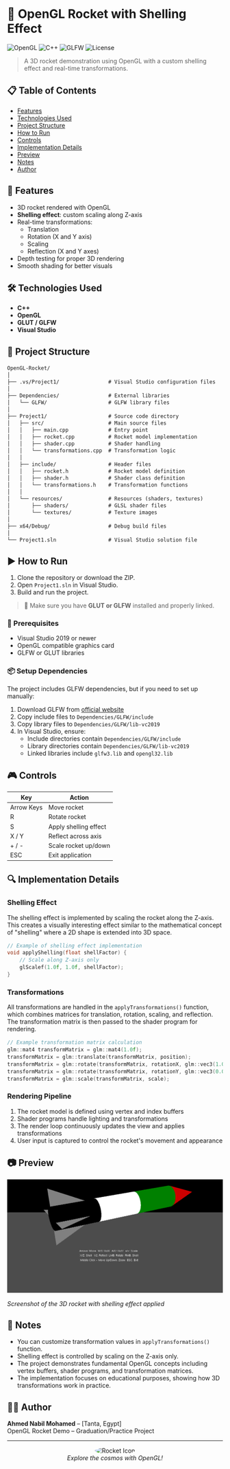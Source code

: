 # 🚀 OpenGL Rocket with Shelling Effect

![OpenGL](https://img.shields.io/badge/OpenGL-4.5%2B-red)
![C++](https://img.shields.io/badge/C%2B%2B-17-blue)
![GLFW](https://img.shields.io/badge/GLFW-3.3-orange)
![License](https://img.shields.io/badge/License-MIT-green)

> A 3D rocket demonstration using OpenGL with a custom shelling effect and real-time transformations.

## 📋 Table of Contents
- [Features](#-features)
- [Technologies Used](#️-technologies-used)
- [Project Structure](#-project-structure)
- [How to Run](#️-how-to-run)
- [Controls](#-controls)
- [Implementation Details](#-implementation-details)
- [Preview](#-preview)
- [Notes](#-notes)
- [Author](#-author)

## 🧠 Features
- 3D rocket rendered with OpenGL
- **Shelling effect**: custom scaling along Z-axis
- Real-time transformations:
  - Translation
  - Rotation (X and Y axis)
  - Scaling
  - Reflection (X and Y axes)
- Depth testing for proper 3D rendering
- Smooth shading for better visuals

## 🛠️ Technologies Used
- **C++**
- **OpenGL**
- **GLUT / GLFW**
- **Visual Studio**

## 📁 Project Structure

```
OpenGL-Rocket/
│
├── .vs/Project1/                # Visual Studio configuration files
│
├── Dependencies/                # External libraries
│   └── GLFW/                    # GLFW library files
│
├── Project1/                    # Source code directory
│   ├── src/                     # Main source files
│   │   ├── main.cpp             # Entry point
│   │   ├── rocket.cpp           # Rocket model implementation
│   │   ├── shader.cpp           # Shader handling
│   │   └── transformations.cpp  # Transformation logic
│   │
│   ├── include/                 # Header files
│   │   ├── rocket.h             # Rocket model definition
│   │   ├── shader.h             # Shader class definition
│   │   └── transformations.h    # Transformation functions
│   │
│   └── resources/               # Resources (shaders, textures)
│       ├── shaders/             # GLSL shader files
│       └── textures/            # Texture images
│
├── x64/Debug/                   # Debug build files
│
└── Project1.sln                 # Visual Studio solution file
```

## ▶️ How to Run
1. Clone the repository or download the ZIP.
2. Open `Project1.sln` in Visual Studio.
3. Build and run the project.

> 🔁 Make sure you have **GLUT or GLFW** installed and properly linked.

### 🔧 Prerequisites
- Visual Studio 2019 or newer
- OpenGL compatible graphics card
- GLFW or GLUT libraries

### 📦 Setup Dependencies
The project includes GLFW dependencies, but if you need to set up manually:

1. Download GLFW from [official website](https://www.glfw.org/download.html)
2. Copy include files to `Dependencies/GLFW/include`
3. Copy library files to `Dependencies/GLFW/lib-vc2019`
4. In Visual Studio, ensure:
   - Include directories contain `Dependencies/GLFW/include`
   - Library directories contain `Dependencies/GLFW/lib-vc2019`
   - Linked libraries include `glfw3.lib` and `opengl32.lib`

## 🎮 Controls
| Key        | Action                 |
|------------|------------------------|
| Arrow Keys | Move rocket            |
| R          | Rotate rocket          |
| S          | Apply shelling effect  |
| X / Y      | Reflect across axis    |
| + / -      | Scale rocket up/down   |
| ESC        | Exit application       |

## 🔍 Implementation Details

### Shelling Effect
The shelling effect is implemented by scaling the rocket along the Z-axis. This creates a visually interesting effect similar to the mathematical concept of "shelling" where a 2D shape is extended into 3D space.

```cpp
// Example of shelling effect implementation
void applyShelling(float shellFactor) {
    // Scale along Z-axis only
    glScalef(1.0f, 1.0f, shellFactor);
}
```

### Transformations
All transformations are handled in the `applyTransformations()` function, which combines matrices for translation, rotation, scaling, and reflection. The transformation matrix is then passed to the shader program for rendering.

```cpp
// Example transformation matrix calculation
glm::mat4 transformMatrix = glm::mat4(1.0f);
transformMatrix = glm::translate(transformMatrix, position);
transformMatrix = glm::rotate(transformMatrix, rotationX, glm::vec3(1.0f, 0.0f, 0.0f));https://github.com/ELZAYDA/Palestine-Rocket/blob/main/README.md
transformMatrix = glm::rotate(transformMatrix, rotationY, glm::vec3(0.0f, 1.0f, 0.0f));
transformMatrix = glm::scale(transformMatrix, scale);
```

### Rendering Pipeline
1. The rocket model is defined using vertex and index buffers
2. Shader programs handle lighting and transformations
3. The render loop continuously updates the view and applies transformations
4. User input is captured to control the rocket's movement and appearance

## 📷 Preview

![OpenGL Rocket Demo](Project1_7n4gFARIiI.png)

*Screenshot of the 3D rocket with shelling effect applied*

## 📌 Notes
- You can customize transformation values in `applyTransformations()` function.
- Shelling effect is controlled by scaling on the Z-axis only.
- The project demonstrates fundamental OpenGL concepts including vertex buffers, shader programs, and transformation matrices.
- The implementation focuses on educational purposes, showing how 3D transformations work in practice.

## 👨‍💻 Author
**Ahmed Nabil Mohamed** – [Tanta, Egypt]  
OpenGL Rocket Demo – Graduation/Practice Project

---

<p align="center">
  <img src="/api/placeholder/50/50" alt="Rocket Icon" style="border-radius: 50%">
  <br>
  <i>Explore the cosmos with OpenGL!</i>
</p>
